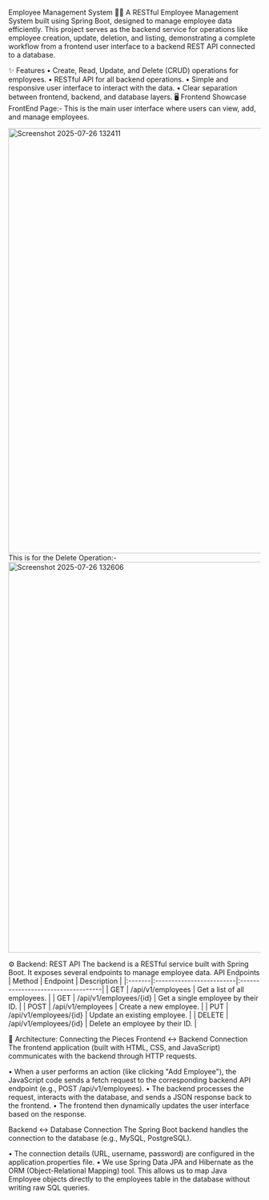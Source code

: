 Employee Management System 🧑‍💼
A RESTful Employee Management System built using Spring Boot, designed to manage employee data efficiently. This project serves as the backend service for operations like employee creation, update, deletion, and listing, demonstrating a complete workflow from a frontend user interface to a backend REST API connected to a database.

✨ Features
• Create, Read, Update, and Delete (CRUD) operations for employees.
• RESTful API for all backend operations.
• Simple and responsive user interface to interact with the data.
• Clear separation between frontend, backend, and database layers.
🖥️ Frontend Showcase
FrontEnd Page:-
This is the main user interface where users can view, add, and manage employees.

<img width="1823" height="850" alt="Screenshot 2025-07-26 132411" src="https://github.com/user-attachments/assets/60de95ff-d796-4198-9b48-6c3e61ef2b1a" />
This is for the Delete Operation:-
<img width="1890" height="781" alt="Screenshot 2025-07-26 132606" src="https://github.com/user-attachments/assets/ffe2caff-494b-4999-88d9-ab06c700823e" />


⚙️ Backend: REST API
The backend is a RESTful service built with Spring Boot. It exposes several endpoints to manage employee data.
API Endpoints
| Method | Endpoint                 | Description                        |
|:-------|:-------------------------|:-----------------------------------|
| GET    | /api/v1/employees        | Get a list of all employees.       |
| GET    | /api/v1/employees/{id}   | Get a single employee by their ID. |
| POST   | /api/v1/employees        | Create a new employee.             |
| PUT    | /api/v1/employees/{id}   | Update an existing employee.       |
| DELETE | /api/v1/employees/{id}   | Delete an employee by their ID.    |

🔌 Architecture: Connecting the Pieces
Frontend ↔️ Backend Connection
The frontend application (built with HTML, CSS, and JavaScript) communicates with the backend through HTTP requests.

• When a user performs an action (like clicking "Add Employee"), the JavaScript code sends a fetch request to the corresponding backend API endpoint (e.g., POST /api/v1/employees).
• The backend processes the request, interacts with the database, and sends a JSON response back to the frontend.
• The frontend then dynamically updates the user interface based on the response.

Backend ↔️ Database Connection
The Spring Boot backend handles the connection to the database (e.g., MySQL, PostgreSQL).

• The connection details (URL, username, password) are configured in the application.properties file.
• We use Spring Data JPA and Hibernate as the ORM (Object-Relational Mapping) tool. This allows us to map Java Employee objects directly to the employees table in the database without writing raw SQL queries.










































